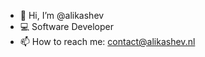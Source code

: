 - 👋 Hi, I’m @alikashev
- 💻 Software Developer
- 📫 How to reach me: contact@alikashev.nl

<!---
alikashev/alikashev is a ✨ special ✨ repository because its `README.md` (this file) appears on your GitHub profile.
You can click the Preview link to take a look at your changes.
--->

